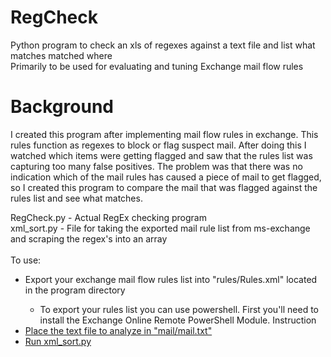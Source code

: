 # RegCheck
Python program to check an xls of regexes against a text file and list what matches matched where<br>
Primarily to be used for evaluating and tuning Exchange mail flow rules<br>

# Background
I created this program after implementing mail flow rules in exchange. This rules function as regexes to block or flag suspect mail. After doing this I watched which items were getting flagged and saw that the rules list was capturing too many false positives. The problem was that there was no indication which of the mail rules has caused a piece of mail to get flagged, so I created this program to compare the mail that was flagged against the rules list and see what matches.

RegCheck.py - Actual RegEx checking program<br>
xml_sort.py - File for taking the exported mail rule list from ms-exchange and scraping the regex's into an array<br>
<br>
To use:
<ul>
  <li>Export your exchange mail flow rules list into "rules/Rules.xml" located in the program directory</li>
    <ul>
      <li>To export your rules list you can use powershell. First you'll need to install the Exchange Online Remote PowerShell Module. Instruction <a href="https://docs.microsoft.com/en-us/powershell/exchange/exchange-online/connect-to-exchange-online-powershell/mfa-connect-to-exchange-online-powershell?view=exchange-ps>here</a></li>
      <li>Once connected, you can export your rules list with the following powershell command: $file = Export-TransportRuleCollection; Set-Content -Path "C:\program_directory\Rules.xml" -Value $file.FileData -Encoding Byte</li></ul>
  <li>Place the text file to analyze in "mail/mail.txt"</li>
  <li>Run xml_sort.py</li>
